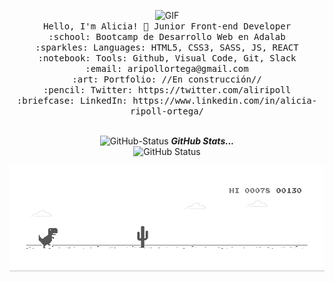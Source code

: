 
<p align="center">
<img alt="GIF" src="https://github.com/arsentieva/arsentieva/blob/main/code.gif?raw=true" height="280" />
  <br>
  <samp>
    Hello, I'm Alicia! 👋
    Junior Front-end Developer<br>
    :school: Bootcamp de Desarrollo Web en Adalab <br>
    :sparkles: Languages: HTML5, CSS3, SASS, JS, REACT <br>
    :notebook: Tools: Github, Visual Code, Git, Slack <br>
    :email:	aripollortega@gmail.com <br>
    :art: Portfolio: //En construcción// <br>
    :pencil: Twitter: https://twitter.com/aliripoll <br>
    :briefcase: LinkedIn: https://www.linkedin.com/in/alicia-ripoll-ortega/ <br>
    <br>
    
<p align="center">
<img src="https://media.giphy.com/media/8UHRm5oY4k4FDxq5QG/giphy.gif" width="30px" alt="GitHub-Status"/>&nbsp;<i><b>GitHub Stats...</b></i><br>
<img src="https://github-readme-stats.vercel.app/api?username=Aliripoll&count_private=true&show_icons=true&theme=great-gatsby" alt="GitHub Status"/>
</p>

![Dino](https://raw.githubusercontent.com/sanket9006/sanket9006/master/dino.gif)
  </samp>
</p>

